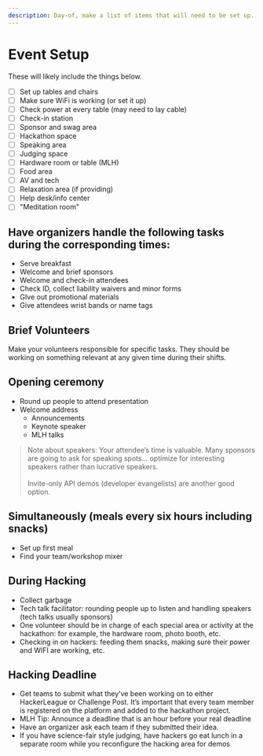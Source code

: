 ```yaml
---
description: Day-of, make a list of items that will need to be set up.
---
```


# Event Setup

These will likely include the things below.

* [ ] Set up tables and chairs
* [ ] Make sure WiFi is working (or set it up)
* [ ] Check power at every table (may need to lay cable)
* [ ] Check-in station
* [ ] Sponsor and swag area
* [ ] Hackathon space
* [ ] Speaking area
* [ ] Judging space
* [ ] Hardware room or table (MLH)
* [ ] Food area
* [ ] AV and tech
* [ ] Relaxation area (if providing)
* [ ] Help desk/info center
* [ ] "Meditation room"

## Have organizers handle the following tasks during the corresponding times:

* Serve breakfast
* Welcome and brief sponsors
* Welcome and check-in attendees
* Check ID, collect liability waivers and minor forms
* GIve out promotional materials
* Give attendees wrist bands or name tags

## Brief Volunteers

Make your volunteers responsible for specific tasks. They should be working on something relevant at any given time during their shifts.

## **Opening ceremony**

* Round up people to attend presentation
* Welcome address
  * Announcements
  * Keynote speaker
  * MLH talks

> Note about speakers: Your attendee’s time is valuable. Many sponsors are going to ask for speaking spots… optimize for interesting speakers rather than lucrative speakers.\
> \
> Invite-only API demos (developer evangelists) are another good option.

## Simultaneously (meals every six hours including snacks)

* Set up first meal
* Find your team/workshop mixer

## During Hacking

* Collect garbage
* Tech talk facilitator: rounding people up to listen and handling speakers (tech talks usually sponsors)
* One volunteer should be in charge of each special area or activity at the hackathon: for example, the hardware room, photo booth, etc.
* Checking in on hackers: feeding them snacks, making sure their power and WIFI are working, etc.

## Hacking Deadline

* Get teams to submit what they’ve been working on to either HackerLeague or Challenge Post. It’s important that every team member is registered on the platform and added to the hackathon project.
* MLH Tip: Announce a deadline that is an hour before your real deadline
* Have an organizer ask each team if they submitted their idea.
* If you have science-fair style judging, have hackers go eat lunch in a separate room while you reconfigure the hacking area for demos
